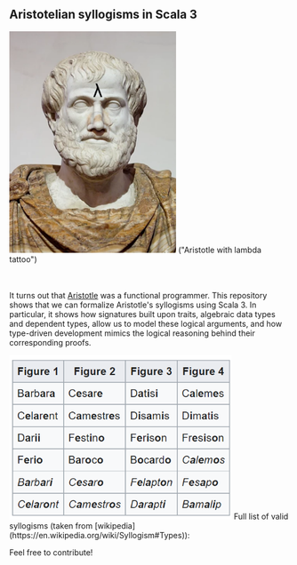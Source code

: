## Aristotelian syllogisms in Scala 3

<img src="images/aristotle.png" alt="drawing" width="300"/>
("Aristotle with lambda tattoo")

<br/><br/>
It turns out that [Aristotle](https://en.wikipedia.org/wiki/Aristotle) was a functional programmer. This repository shows that 
we can formalize Aristotle's syllogisms using Scala 3. In particular, it shows how signatures built upon traits, algebraic data 
types and dependent types, allow us to model these logical arguments, and how type-driven development mimics the logical reasoning 
behind their corresponding proofs.

<img src="images/tablesyllogisms.png" alt="drawing" width="400"/>
Full list of valid syllogisms (taken from [wikipedia](https://en.wikipedia.org/wiki/Syllogism#Types)):

Feel free to contribute!


